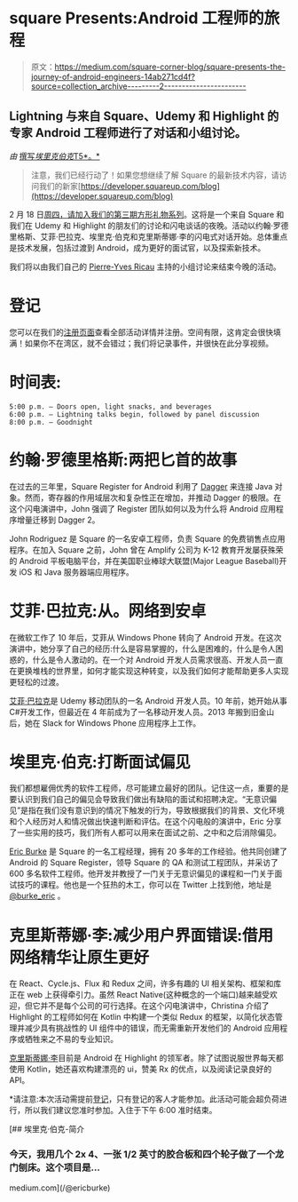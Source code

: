 # square Presents:Android 工程师的旅程

> 原文：<https://medium.com/square-corner-blog/square-presents-the-journey-of-android-engineers-14ab271cd4f?source=collection_archive---------2----------------------->

## Lightning 与来自 Square、Udemy 和 Highlight 的专家 Android 工程师进行了对话和小组讨论。

*由* [撰写*埃里克伯克*T5*。*](https://medium.com/u/63f27161a2f?source=post_page-----14ab271cd4f--------------------------------)

> 注意，我们已经行动了！如果您想继续了解 Square 的最新技术内容，请访问我们的新家[https://developer.squareup.com/blog](https://developer.squareup.com/blog)

2 月 18 日[周四，请加入我们的第三期方形礼物系列](https://www.showclix.com/event/square-presents-feb)。这将是一个来自 Square 和我们在 Udemy 和 Highlight 的朋友们的讨论和闪电谈话的夜晚。活动以约翰·罗德里格斯、艾菲·巴拉克、埃里克·伯克和克里斯蒂娜·李的闪电式对话开始。总体重点是技术发展，包括过渡到 Android，成为更好的面试官，以及探索新技术。

我们将以由我们自己的 [Pierre-Yves Ricau](https://twitter.com/Piwai) 主持的小组讨论来结束今晚的活动。

# 登记

您可以在我们的[注册页面](https://www.showclix.com/event/square-presents-feb)查看全部活动详情并注册。空间有限，这肯定会很快填满！如果你不在湾区，就不会错过；我们将记录事件，并很快在此分享视频。

# 时间表:

```
5:00 p.m. — Doors open, light snacks, and beverages
6:00 p.m. — Lightning talks begin, followed by panel discussion
8:00 p.m. — Goodnight
```

# 约翰·罗德里格斯:两把匕首的故事

在过去的三年里，Square Register for Android 利用了 [Dagger](http://square.github.io/dagger/) 来连接 Java 对象。然而，寄存器的作用域层次和复杂性正在增加，并推动 Dagger 的极限。在这个闪电演讲中，John 强调了 Register 团队如何以及为什么将 Android 应用程序增量迁移到 Dagger 2。

John Rodriguez 是 Square 的一名安卓工程师，负责 Square 的免费销售点应用程序。在加入 Square 之前，John 曾在 Amplify 公司为 K-12 教育开发屡获殊荣的 Android 平板电脑平台，并在美国职业棒球大联盟(Major League Baseball)开发 iOS 和 Java 服务器端应用程序。

# 艾菲·巴拉克:从。网络到安卓

在微软工作了 10 年后，艾菲从 Windows Phone 转向了 Android 开发。在这次演讲中，她分享了自己的经历:什么是容易掌握的，什么是困难的，什么是令人困惑的，什么是令人激动的。在一个对 Android 开发人员需求很高、开发人员一直在更换堆栈的世界里，如何才能实现这种转变，以及我们如何才能帮助更多人实现更轻松的过渡。

[艾菲·巴拉克](https://twitter.com/CodingChick)是 Udemy 移动团队的一名 Android 开发人员。10 年前，她开始从事 C#开发工作，但最近在 4 年前成为了一名移动开发人员。2013 年搬到旧金山后，她在 Slack for Windows Phone 应用程序上工作。

# 埃里克·伯克:打断面试偏见

我们都想雇佣优秀的软件工程师，尽可能建立最好的团队。记住这一点，重要的是要认识到我们自己的偏见会导致我们做出有缺陷的面试和招聘决定。“无意识偏见”是指在我们没有意识到的情况下触发的行为，导致根据我们的背景、文化环境和个人经历对人和情况做出快速判断和评估。在这个闪电般的演讲中，Eric 分享了一些实用的技巧，我们所有人都可以用来在面试之前、之中和之后消除偏见。

[Eric Burke](https://twitter.com/burke_eric) 是 Square 的一名工程经理，拥有 20 多年的工作经验。他共同创建了 Android 的 Square Register，领导 Square 的 QA 和测试工程团队，并采访了 600 多名软件工程师。他开发并教授了一门关于无意识偏见的课程和一门关于面试技巧的课程。他也是一个狂热的木工，你可以在 Twitter 上找到他，地址是 [@burke_eric](https://twitter.com/burke_eric) 。

# 克里斯蒂娜·李:减少用户界面错误:借用网络精华让原生更好

在 React、Cycle.js、Flux 和 Redux 之间，许多有趣的 UI 相关架构、框架和库正在 web 上获得牵引力。虽然 React Native(这种概念的一个端口)越来越受欢迎，但它并不是每个公司的可行选择。在这个闪电演讲中，Christina 介绍了 Highlight 的工程师如何在 Kotlin 中构建一个类似 Redux 的框架，以简化状态管理并减少具有挑战性的 UI 组件中的错误，而无需重新开发他们的 Android 应用程序或牺牲来之不易的专业知识。

[克里斯蒂娜·李](https://twitter.com/RunChristinaRun)目前是 Android 在 Highlight 的领军者。除了试图说服世界每天都使用 Kotlin，她还喜欢构建漂亮的 ui，赞美 Rx 的优点，以及阅读记录良好的 API。

*请注意:本次活动需提前[登记](https://www.showclix.com/event/square-presents-feb)，只有登记的客人才能参加。此活动可能会超负荷进行，所以我们建议您准时参加。入住于下午 6:00 准时结束。

[](/@ericburke) [## 埃里克·伯克-简介

### 今天，我用几个 2x 4、一张 1/2 英寸的胶合板和四个轮子做了一个龙门刨床。这个项目是…

medium.com](/@ericburke)